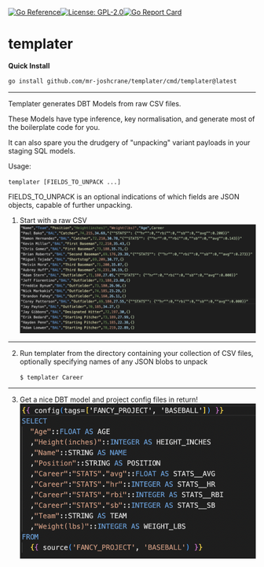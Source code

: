 [![Go Reference](https://pkg.go.dev/badge/github.com/mr-joshcrane/templater.svg)](https://pkg.go.dev/github.com/mr-joshcrane/templater)[![License: GPL-2.0](https://img.shields.io/badge/Licence-GPL-2)](https://opensource.org/licenses/GPL-2.0)[![Go Report Card](https://goreportcard.com/badge/github.com/mr-joshcrane/templater)](https://goreportcard.com/report/github.com/mr-joshcrane/templater)

# templater

**Quick Install**
```bash
go install github.com/mr-joshcrane/templater/cmd/templater@latest
```
---

Templater generates DBT Models from raw CSV files.

These Models have type inference, key normalisation, and generate most of the boilerplate code for you.


It can also spare you the drudgery of "unpacking" variant payloads in your staging SQL models.  

Usage: 

`templater [FIELDS_TO_UNPACK ...]`

FIELDS_TO_UNPACK is an optional indications of which fields are JSON objects, capable of further unpacking.

1. Start with a raw CSV
![Start with a CSV](docs/csv.png)
___
2. Run templater from the directory containing your collection of CSV files, optionally specifying names of any JSON blobs to unpack 

    `$ templater Career`
___
3. Get a nice DBT model and project config files in return!
![Start with a CSV](docs/sql_models.png)
